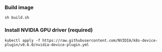 ### Build image
```
sh build.sh
```

### Install NVIDIA GPU driver (required)
```
kubectl apply -f https://raw.githubusercontent.com/NVIDIA/k8s-device-plugin/v0.6.0/nvidia-device-plugin.yml
```
